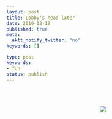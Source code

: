 ```yaml
---
layout: post
title: Lobby's head later
date: 2010-12-19
published: true
meta:
  aktt_notify_twitter: "no"
keywords: []

type: post
keywords:
- fun
status: publish
---
```



<br /><br /><center>[![](http://eick.us/files/2010/12/F0AB6778-2E75-408B-83C4-464EDFE1069C0.jpg)](http://eick.us/files/2010/12/F0AB6778-2E75-408B-83C4-464EDFE1069C0.jpg)</center><br /><br />
